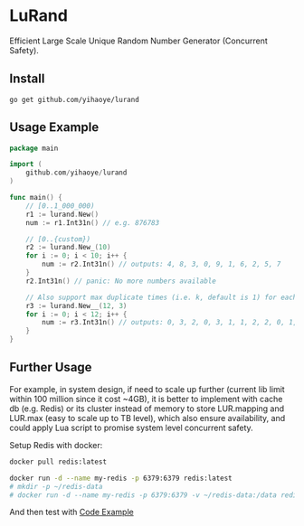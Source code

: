 # LuRand
Efficient Large Scale Unique Random Number Generator (Concurrent Safety).  

## Install
`go get github.com/yihaoye/lurand`  

## Usage Example
```go
package main

import (
    github.com/yihaoye/lurand
)

func main() {
    // [0..1_000_000)
    r1 := lurand.New()
    num := r1.Int31n() // e.g. 876783

    // [0..{custom})
    r2 := lurand.New_(10)
    for i := 0; i < 10; i++ {
        num := r2.Int31n() // outputs: 4, 8, 3, 0, 9, 1, 6, 2, 5, 7
    }
    r2.Int31n() // panic: No more numbers available

    // Also support max duplicate times (i.e. k, default is 1) for each random number
    r3 := lurand.New__(12, 3)
    for i := 0; i < 12; i++ {
        num := r3.Int31n() // outputs: 0, 3, 2, 0, 3, 1, 1, 2, 2, 0, 1, 3
    }
}
```

## Further Usage
For example, in system design, if need to scale up further (current lib limit within 100 million since it cost ~4GB), it is better to implement with cache db (e.g. Redis) or its cluster instead of memory to store LUR.mapping and LUR.max (easy to scale up to TB level), which also ensure availability, and could apply Lua script to promise system level concurrent safety.  

Setup Redis with docker:  
```bash
docker pull redis:latest

docker run -d --name my-redis -p 6379:6379 redis:latest
# mkdir -p ~/redis-data
# docker run -d --name my-redis -p 6379:6379 -v ~/redis-data:/data redis:latest --save 60 1
```  
And then test with [Code Example](./lurand_cache_test.go)  

